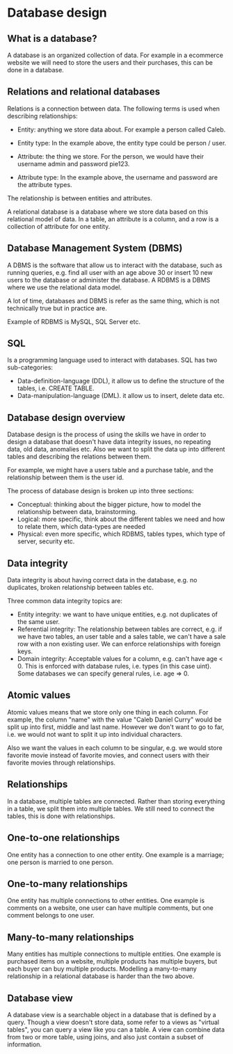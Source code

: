 # Database design

## What is a database?

A database is an organized collection of data. For example in a ecommerce website we will need to store the users and their purchases, this can be done in a database.

## Relations and relational databases

Relations is a connection between data. The following terms is used when describing relationships:

- Entity: anything we store data about. For example a person called Caleb.
- Entity type: In the example above, the entity type could be person / user.

- Attribute: the thing we store. For the person, we would have their username admin and password pie123.
- Attribute type: In the example above, the username and password are the attribute types.

The relationship is between entities and attributes.

A relational database is a database where we store data based on this relational model of data. In a table, an attribute is a column, and a row is a collection of attribute for one entity.

## Database Management System (DBMS)

A DBMS is the software that allow us to interact with the database, such as running queries, e.g. find all user with an age above 30 or insert 10 new users to the database or administer the database. A RDBMS is a DBMS where we use the relational data model.

A lot of time, databases and DBMS is refer as the same thing, which is not technically true but in practice are.

Example of RDBMS is MySQL, SQL Server etc.

## SQL

Is a programming language used to interact with databases. SQL has two sub-categories:

- Data-definition-language (DDL), it allow us to define the structure of the tables, i.e. CREATE TABLE.
- Data-manipulation-language (DML). it allow us to insert, delete data etc.

## Database design overview

Database design is the process of using the skills we have in order to design a database that doesn't have data integrity issues, no repeating data, old data, anomalies etc. Also we want to split the data up into different tables and describing the relations between them.

For example, we might have a users table and a purchase table, and the relationship between them is the user id.

The process of database design is broken up into three sections:

- Conceptual: thinking about the bigger picture, how to model the relationship between data, brainstorming.
- Logical: more specific, think about the different tables we need and how to relate them, which data-types are needed
- Physical: even more specific, which RDBMS, tables types, which type of server, security etc.

## Data integrity

Data integrity is about having correct data in the database, e.g. no duplicates, broken relationship between tables etc.

Three common data integrity topics are:

- Entity integrity: we want to have unique entities, e.g. not duplicates of the same user.
- Referential integrity: The relationship between tables are correct, e.g. if we have two tables, an user table and a sales table, we can't have a sale row with a non existing user. We can enforce relationships with foreign keys.
- Domain integrity: Acceptable values for a column, e.g. can't have age < 0. This is enforced with database rules, i.e. types (in this case uint). Some databases we can specify general rules, i.e. age => 0.

## Atomic values

Atomic values means that we store only one thing in each column. For example, the column "name" with the value "Caleb Daniel Curry" would be split up into first, middle and last name. However we don't want to go to far, i.e. we would not want to split it up into individual characters.

Also we want the values in each column to be singular, e.g. we would store favorite movie instead of favorite movies, and connect users with their favorite movies through relationships.

## Relationships

In a database, multiple tables are connected. Rather than storing everything in a table, we split them into multiple tables. We still need to connect the tables, this is done with relationships.

## One-to-one relationships

One entity has a connection to one other entity. One example is a marriage; one person is married to one person.

## One-to-many relationships

One entity has multiple connections to other entities. One example is comments on a website, one user can have multiple comments, but one comment belongs to one user.

## Many-to-many relationships

Many entities has multiple connections to multiple entities. One example is purchased items on a website, multiple products has multiple buyers, but each buyer can buy multiple products. Modelling a many-to-many relationship in a relational database is harder than the two above.

## Database view

A database view is a searchable object in a database that is defined by a query. Though a view doesn't store data, some refer to a views as "virtual tables", you can query a view like you can a table. A view can combine data from two or more table, using joins, and also just contain a subset of information.
